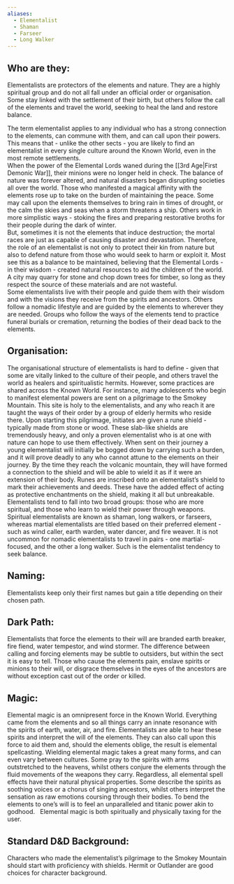 ```yaml
---
aliases:
  - Elementalist
  - Shaman
  - Farseer
  - Long Walker
---
```

## Who are they:
Elementalists are protectors of the elements and nature. They are a highly spiritual group and do not all fall under an official order or organisation. Some stay linked with the settlement of their birth, but others follow the call of the elements and travel the world, seeking to heal the land and restore balance.   

The term elementalist applies to any individual who has a strong connection to the elements, can commune with them, and can call upon their powers. This means that - unlike the other sects - you are likely to find an elementalist in every single culture around the Known World, even in the most remote settlements.  
When the power of the Elemental Lords waned during the [[3rd Age|First Demonic War]], their minions were no longer held in check. The balance of nature was forever altered, and natural disasters began disrupting societies all over the world. Those who manifested a magical affinity with the elements rose up to take on the burden of maintaining the peace. Some may call upon the elements themselves to bring rain in times of drought, or the calm the skies and seas when a storm threatens a ship. Others work in more simplistic ways - stoking the fires and preparing restorative broths for their people during the dark of winter.  
But, sometimes it is not the elements that induce destruction; the mortal races are just as capable of causing disaster and devastation. Therefore, the role of an elementalist is not only to protect their kin from nature but also to defend nature from those who would seek to harm or exploit it. Most see this as a balance to be maintained, believing that the Elemental Lords - in their wisdom - created natural resources to aid the children of the world. A city may quarry for stone and chop down trees for timber, so long as they respect the source of these materials and are not wasteful.  
Some elementalists live with their people and guide them with their wisdom and with the visions they receive from the spirits and ancestors. Others follow a nomadic lifestyle and are guided by the elements to wherever they are needed. Groups who follow the ways of the elements tend to practice funeral burials or cremation, returning the bodies of their dead back to the elements.  
## Organisation:
The organisational structure of elementalists is hard to define - given that some are vitally linked to the culture of their people, and others travel the world as healers and spiritualistic hermits. However, some practices are shared across the Known World. For instance, many adolescents who begin to manifest elemental powers are sent on a pilgrimage to the Smokey Mountain. This site is holy to the elementalists, and any who reach it are taught the ways of their order by a group of elderly hermits who reside there. Upon starting this pilgrimage, initiates are given a rune shield - typically made from stone or wood. These slab-like shields are tremendously heavy, and only a proven elementalist who is at one with nature can hope to use them effectively. When sent on their journey a young elementalist will initially be bogged down by carrying such a burden, and it will prove deadly to any who cannot attune to the elements on their journey. By the time they reach the volcanic mountain, they will have formed a connection to the shield and will be able to wield it as if it were an extension of their body. Runes are inscribed onto an elementalist’s shield to mark their achievements and deeds. These have the added effect of acting as protective enchantments on the shield, making it all but unbreakable.  
Elementalists tend to fall into two broad groups: those who are more spiritual, and those who learn to wield their power through weapons. Spiritual elementalists are known as shaman, long walkers, or farseers, whereas martial elementalists are titled based on their preferred element - such as wind caller, earth warden, water dancer, and fire weaver. It is not uncommon for nomadic elementalists to travel in pairs - one martial-focused, and the other a long walker. Such is the elementalist tendency to seek balance.  
## Naming:
Elementalists keep only their first names but gain a title depending on their chosen path.  
## Dark Path:
Elementalists that force the elements to their will are branded earth breaker, fire fiend, water tempestor, and wind stormer. The difference between calling and forcing elements may be subtle to outsiders, but within the sect it is easy to tell. Those who cause the elements pain, enslave spirits or minions to their will, or disgrace themselves in the eyes of the ancestors are without exception cast out of the order or killed.  
## Magic:
Elemental magic is an omnipresent force in the Known World. Everything came from the elements and so all things carry an innate resonance with the spirits of earth, water, air, and fire. Elementalists are able to hear these spirits and interpret the will of the elements. They can also call upon this force to aid them and, should the elements oblige, the result is elemental spellcasting. Wielding elemental magic takes a great many forms, and can even vary between cultures. Some pray to the spirits with arms outstretched to the heavens, whilst others conjure the elements through the fluid movements of the weapons they carry. Regardless, all elemental spell effects have their natural physical properties. Some describe the spirits as soothing voices or a chorus of singing ancestors, whilst others interpret the sensation as raw emotions coursing through their bodies. To bend the elements to one’s will is to feel an unparalleled and titanic power akin to godhood.   Elemental magic is both spiritually and physically taxing for the user.  
## Standard D&D Background:
Characters who made the elementalist’s pilgrimage to the Smokey Mountain should start with proficiency with shields. Hermit or Outlander are good choices for character background.